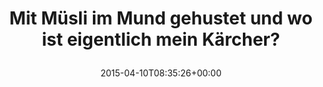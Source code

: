 ---
retweeted: false
source: <a href="https://about.twitter.com/products/tweetdeck" rel="nofollow">TweetDeck</a>
entities:
  hashtags: []
  symbols: []
  user_mentions: []
  urls: []
display_text_range:
- '0'
- '62'
favorite_count: '3'
id_str: '586447381970849792'
truncated: false
retweet_count: '0'
id: '586447381970849792'
created_at: Fri Apr 10 08:35:26 +0000 2015
favorited: false
full_text: Mit Müsli im Mund gehustet und wo ist eigentlich mein Kärcher?
lang: de
tags:
- pesos/twitter
date: '2015-04-10T08:35:26+00:00'
src: https://twitter.com/bascht/status/586447381970849792
original_url: https://twitter.com/bascht/status/586447381970849792
type: twitter_tweet
text: Mit Müsli im Mund gehustet und wo ist eigentlich mein Kärcher?
title: 'Mit Müsli im Mund gehustet und wo ist eigentlich mein Kärcher?

  '

---